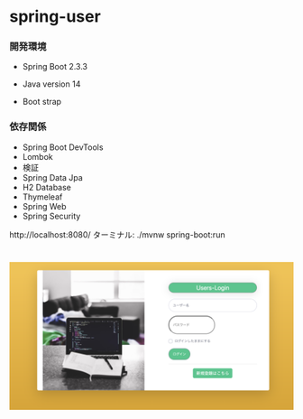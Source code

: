 # spring-user

### 開発環境
- Spring Boot 2.3.3
- Java version 14

- Boot strap

### 依存関係
- Spring Boot DevTools
- Lombok
- 検証
- Spring Data Jpa
- H2 Database
- Thymeleaf
- Spring Web
- Spring Security

http://localhost:8080/
ターミナル: ./mvnw spring-boot:run

![main](img/image1.png)
==============================
